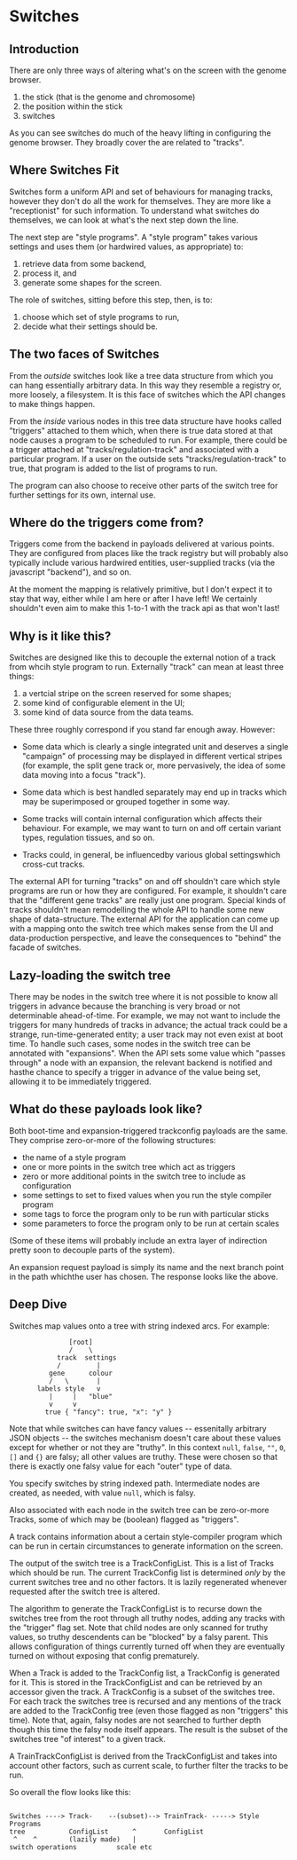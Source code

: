 # Switches

## Introduction

There are only three ways of altering what's on the screen with the genome browser.

  1. the stick (that is the genome and chromosome)
  2. the position within the stick
  3. switches

As you can see switches do much of the heavy lifting in configuring the genome browser. They broadly cover the are related to "tracks".

## Where Switches Fit

Switches form a uniform API and set of behaviours for managing tracks, however they don't do all the work for themselves. They are more like a "receptionist" for such information. To understand what switches do themselves, we can look at what's the next step down the line.

The next step are "style programs". A "style program" takes various settings and uses them (or hardwired values, as appropriate) to:
  1. retrieve data from some backend, 
  2. process it, and 
  3. generate some shapes for the screen.

The role of switches, sitting before this step, then, is to:
  1. choose which set of style programs to run,
  2. decide what their settings should be.

## The two faces of Switches

From the *outside* switches look like a tree data structure from which you can hang essentially arbitrary data. In this way they resemble a registry or, more loosely, a filesystem. It is this face of switches which the API changes to make things happen.

From the *inside* various nodes in this tree data structure have hooks called "triggers" attached to them which, when there is true data stored at that node causes a program to be scheduled to run. For example, there could be a trigger attached at "tracks/regulation-track" and associated with a particular program. If a user on the outside sets "tracks/regulation-track" to true, that program is added to the list of programs to run.

The program can also choose to receive other parts of the switch tree for further settings for its own, internal use.

## Where do the triggers come from?

Triggers come from the backend in payloads delivered at various points. They are configured from places like the track registry but will probably also typically include various hardwired entities, user-supplied tracks (via the javascript "backend"), and so on.

At the moment the mapping is relatively primitive, but I don't expect it to stay that way, either while I am here or after I have left! We certainly shouldn't even aim to make this 1-to-1 with the track api as that won't last!

## Why is it like this?

Switches are designed like this to decouple the external notion of a track from whcih style program to run. Externally "track" can mean at least three things:

1. a vertcial stripe on the screen reserved for some shapes;
2. some kind of configurable element in the UI;
3. some kind of data source from the data teams.

These three roughly correspond if you stand far enough away. However:

* Some data which is clearly a single integrated unit and deserves a single "campaign" of processing may be displayed in different vertical stripes (for example, the split gene track or, more pervasively, the idea of some data moving into a focus "track").

* Some data which is best handled separately may end up in tracks which may be superimposed or grouped together in some way.

* Some tracks will contain internal configuration which affects their behaviour. For example, we may want to turn on and off certain variant types, regulation tissues, and so on.

* Tracks could, in general, be influencedby various global settingswhich cross-cut tracks.

The external API for turning "tracks" on and off shouldn't care which style programs are run or how they are configured. For example, it shouldn't care that the "different gene tracks" are really just one program. Special kinds of tracks shouldn't mean remodelling the whole API to handle some new shape of data-structure. The external API for the application can come up with a mapping onto the switch tree which makes sense from the UI and data-production perspective, and leave the consequences to "behind" the facade of switches.

## Lazy-loading the switch tree

There may be nodes in the switch tree where it is not possible to know all triggers in advance because the branching is very broad or not determinable ahead-of-time. For example, we may not want to include the triggers for many hundreds of tracks in advance; the actual track could be a strange, run-time-generated entity; a user track may not even exist at boot time. To handle such cases, some nodes in the switch tree can be annotated with "expansions". When the API sets some value which "passes through" a node with an expansion, the relevant backend is notified and hasthe chance to specify a trigger in advance of the value being set, allowing it to be immediately triggered.

## What do these payloads look like?

Both boot-time and expansion-triggered trackconfig payloads are the same. They comprise zero-or-more of the following structures:

  * the name of a style program
  * one or more points in the switch tree which act as triggers
  * zero or more additional points in the switch tree to include as configuration
  * some settings to set to fixed values when you run the style compiler program
  * some tags to force the program only to be run with particular sticks
  * some parameters to force the program only to be run at certain scales

(Some of these items will probably include an extra layer of indirection pretty soon to decouple parts of the system).

An expansion request payload is simply its name and the next branch point in the path whichthe user has chosen. The response looks like the above.

## Deep Dive

Switches map values onto a tree with string indexed arcs. For example:

```
               [root]
               /    \
            track  settings
            /         |
          gene      colour
          /   \       |
       labels style   v
          |     |   "blue"
          v     v
         true { "fancy": true, "x": "y" }
```

Note that while switches can have fancy values -- essenitally arbitrary JSON objects -- the switches mechanism doesn't care about these values except for whether or not they are "truthy". In this context `null`, `false`, `""`, `0`, `[]` and `{}` are falsy; all other values are truthy. These were chosen so that there is exactly one falsy value for each "outer" type of data.

You specify switches by string indexed path. Intermediate nodes are created, as needed, with value `null`, which is falsy.

Also associated with each node in the switch tree can be zero-or-more Tracks, some of which may be (boolean) flagged as "triggers".

A track contains information about a certain style-compiler program which can be run in certain circumstances to generate information on the screen.

The output of the switch tree is a TrackConfigList. This is a list of Tracks which should be run. The current TrackConfig list is determined *only* by the current switches tree and no other factors. It is lazily regenerated whenever requested after the switch tree is altered.

The algorithm to generate the TrackConfigList is to recurse down the switches tree from the root through all truthy nodes, adding any tracks with the "trigger" flag set. Note that child nodes are only scanned for truthy values, so truthy descendents can be "blocked" by a falsy parent. This allows configuration of things currently turned off when they are eventually turned on without exposing that config prematurely.

When a Track is added to the TrackConfig list, a TrackConfig is generated for it. This is stored in the TrackConfigList and can be retrieved by an accessor given the track. A TrackConfig is a subset of the switches tree. For each track the switches tree is recursed
and any mentions of the track are added to the TrackConfig tree (even those flagged as non "triggers" this time). Note that, again, falsy nodes are not searched to further depth though this time the falsy node itself appears. The result is the subset of the switches tree "of interest" to a given track.

A TrainTrackConfigList is derived from the TrackConfigList and takes into account other factors, such as current scale, to further filter the tracks to be run.

So overall the flow looks like this:

```

Switches ----> Track-    --(subset)--> TrainTrack- -----> Style Programs
tree           ConfigList      ^       ConfigList
 ^    ^        (lazily made)   |
switch operations          scale etc
```
